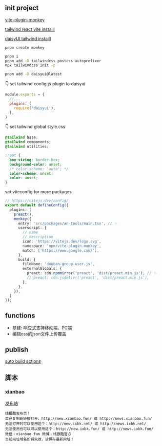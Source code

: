 
## init project

[vite-plugin-monkey](https://github.com/lisonge/vite-plugin-monkey)

[tailwind react vite instaill](https://tailwindcss.com/docs/guides/vite)

[daisyUI tailwind instaill](https://daisyui.com/docs/install/)

```bash
pnpm create monkey

pnpm i
pnpm add -D tailwindcss postcss autoprefixer
npx tailwindcss init -p

pnpm add -D daisyui@latest
```

👇 set tailwind config.js plugin to daisyui

```js
module.exports = {
  //...
  plugins: [
    require('daisyui'),
  ],
}
```

👇 set tailwind global style.css

```css
@tailwind base;
@tailwind components;
@tailwind utilities;

:root {
  box-sizing: border-box;
  background-color: unset;
  /* color-scheme: 'auto'; */
  color-scheme: unset;
  color: unset;
}
```

set viteconfig for more packages

```ts
// https://vitejs.dev/config/
export default defineConfig({
  plugins: [
    preact(),
    monkey({
      entry: 'src/packages/an-tools/main.tsx', // ✨
      userscript: {
        // name
        // description
        icon: 'https://vitejs.dev/logo.svg',
        namespace: 'npm/vite-plugin-monkey',
        match: ['https://www.google.com/'],
      },
      build: {
        fileName: 'douban-group.user.js',
        externalGlobals: {
          preact: cdn.npmmirror('preact', 'dist/preact.min.js'), // ✨
          // preact: cdn.jsdelivr('preact', 'dist/preact.min.js'),
        },
      },
    }),
  ]
});
```

## functions

- 基建: 响应式支持移动端、PC端
- 编辑oss的json文件上传覆盖

## publish

[auto build actions](https://blog.yunyuyuan.net/articles/2064)

## 脚本

### xianbao

[发布站](https://www.xianbaoku.net/)

```text
线报酷发布页！
自己复制新链接打开，http://new.xianbao.fun/ 或 http://news.xianbao.fun/
无法打开时可以使用这个：http://new.ixbk.net/ 或 http://news.ixbk.net/
无法使用也可以可以使用这个：http://new.ixbk.fun/ 或 http://news.ixbk.fun/
微信：xianbao_fun 微博：线报酷官方
当前网址域名即将失效，请保存最新网址！
```
